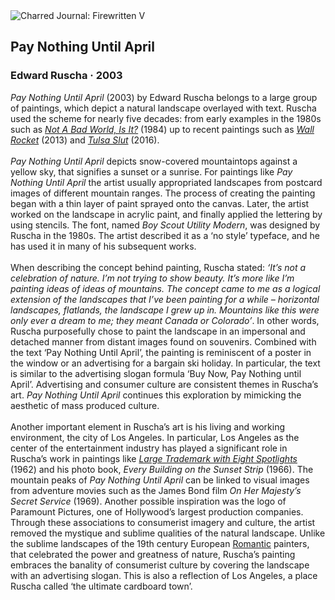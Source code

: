 <div class="artwork-of-the-day">
  <div class="container">
    <div class="img-wrapper">
      <img
        src="https://uploads4.wikiart.org/images/edward-ruscha/pay-nothing-until-april-2003.jpg!Large.jpg"
        alt="Charred Journal: Firewritten V" />
    </div>
    <div class="artwork-detail">
      <div class="artwork-origin"> 
        <h2 class="artwork-name">Pay Nothing Until April</h2>
        <h3 class="artist">
          Edward Ruscha
                    ·  2003
        </h3>
      </div>
      <p class="description">
        <span class="artwork-description-text ng-binding" ng-bind-html="viewModel.ArtworkOfTheDay.Description | unsafe"><i>Pay Nothing Until April</i> (2003) by Edward Ruscha belongs to a large group of paintings, which depict a natural landscape overlayed with text. Ruscha used the scheme for nearly five decades: from early examples in the 1980s such as <a target="_blank" href="https://www.wikiart.org/en/edward-ruscha/not-a-bad-world-is-it-1984"><i>Not A Bad World, Is It?</i></a> (1984) up to recent paintings such as <a target="_blank" href="https://www.wikiart.org/en/edward-ruscha/wall-rocket-2013"><i>Wall Rocket</i></a> (2013) and <a target="_blank" href="https://www.wikiart.org/en/edward-ruscha/tulsa-slut-2016"><i>Tulsa Slut</i></a> (2016). <br><br><i>Pay Nothing Until April</i> depicts snow-covered mountaintops against a yellow sky, that signifies a sunset or a sunrise. For paintings like <i>Pay Nothing Until April</i> the artist usually appropriated landscapes from postcard images of different mountain ranges. The process of creating the painting began with a thin layer of paint sprayed onto the canvas. Later, the artist worked on the landscape in acrylic paint, and finally applied the lettering by using stencils. The font, named <i>Boy Scout Utility Modern</i>, was designed by Ruscha in the 1980s. The artist described it as a ‘no style’ typeface, and he has used it in many of his subsequent works.<br><br>When describing the concept behind painting, Ruscha stated: <i>‘It’s not a celebration of nature. I’m not trying to show beauty. It’s more like I’m painting ideas of ideas of mountains. The concept came to me as a logical extension of the landscapes that I’ve been painting for a while – horizontal landscapes, flatlands, the landscape I grew up in. Mountains like this were only ever a dream to me; they meant Canada or Colorado’</i>. In other words, Ruscha purposefully chose to paint the landscape in an impersonal and detached manner from distant images found on souvenirs. Combined with the text ‘Pay Nothing Until April’, the painting is reminiscent of a poster in the window or an advertising for a bargain ski holiday. In particular, the text is similar to the advertising slogan formula ‘Buy Now, Pay Nothing until April’. Advertising and consumer culture are consistent themes in Ruscha’s art. <i>Pay Nothing Until April</i> continues this exploration by mimicking the aesthetic of mass produced culture.<br><br>Another important element in Ruscha’s art is his living and working environment, the city of Los Angeles. In particular, Los Angeles as the center of the entertainment industry has played a significant role in Ruscha’s work in paintings like <a target="_blank" href="https://www.wikiart.org/en/edward-ruscha/large-trademark-with-eight-spotlights-1962"><i>Large Trademark with Eight Spotlights</i></a> (1962) and his photo book, <i>Every Building on the Sunset Strip</i> (1966).  The mountain peaks of <i>Pay Nothing Until April</i> can be linked to visual images from adventure movies such as the James Bond film <i>On Her Majesty’s Secret Service</i> (1969). Another possible inspiration was the logo of Paramount Pictures, one of Hollywood’s largest production companies. Through these associations to consumerist imagery and culture, the artist removed the mystique and sublime qualities of the natural landscape. Unlike the sublime landscapes of the 19th century European <a target="_blank" href="https://www.wikiart.org/en/artists-by-art-movement/romanticism#!#resultType:masonry">Romantic</a> painters, that celebrated the power and greatness of nature, Ruscha’s painting embraces the banality of consumerist culture by covering the landscape with an advertising slogan. This is also a reflection of Los Angeles, a place Ruscha called ‘the ultimate cardboard town’.</span>
                        <div class="text-shadow-container" ng-show="showShadow" style=""></div>
      </p>
    </div>
  </div>

</div>
